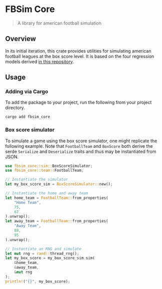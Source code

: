 # FBSim Core

> A library for american football simulation

## Overview

In its initial iteration, this crate provides utilities for simulating american football leagues at the box score level.  It is based on the four regression models derived [in this repository](https://github.com/whatsacomputertho/fbdb-boxscore-eda).

## Usage

### Adding via Cargo

To add the package to your project, run the following from your project directory.
```sh
cargo add fbsim_core
```

### Box score simulator

To simulate a game using the box score simulator, one might replicate the following example.  Note that `FootballTeam` and `BoxScore` both derive the serde `Serialize` and `Deserialize` traits and thus may be instantiated from JSON.

```rust
use fbsim_core::sim::BoxScoreSimulator;
use fbsim_core::team::FootballTeam;

// Instantiate the simulator
let my_box_score_sim = BoxScoreSimulator::new();

// Instantiate the home and away team
let home_team = FootballTeam::from_properties(
    "Home Team",
    75,
    67
).unwrap();
let away_team = FootballTeam::from_properties(
    "Away Team",
    88,
    95
).unwrap();

// Instantiate an RNG and simulate
let mut rng = rand::thread_rng();
let my_box_score = my_box_score_sim.sim(
    &home_team,
    &away_team,
    &mut rng
);
println!("{}", my_box_score);
```
